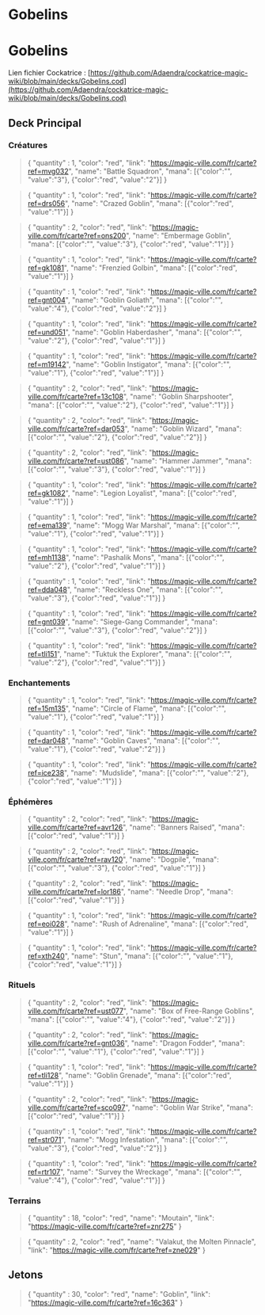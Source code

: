 # Gobelins
# Gobelins

Lien fichier Cockatrice : [https://github.com/Adaendra/cockatrice-magic-wiki/blob/main/decks/Gobelins.cod](https://github.com/Adaendra/cockatrice-magic-wiki/blob/main/decks/Gobelins.cod) 

## Deck Principal
### Créatures
> { "quantity" : 1, "color": "red", "link": "https://magic-ville.com/fr/carte?ref=mvg032", "name": "Battle Squadron", "mana": [{"color":"", "value":"3"}, {"color":"red", "value":"2"}] }

> { "quantity" : 1, "color": "red", "link": "https://magic-ville.com/fr/carte?ref=drs056", "name": "Crazed Goblin", "mana": [{"color":"red", "value":"1"}] }

> { "quantity" : 2, "color": "red", "link": "https://magic-ville.com/fr/carte?ref=ons200", "name": "Embermage Goblin", "mana": [{"color":"", "value":"3"}, {"color":"red", "value":"1"}] }

> { "quantity" : 1, "color": "red", "link": "https://magic-ville.com/fr/carte?ref=gk1081", "name": "Frenzied Golbin", "mana": [{"color":"red", "value":"1"}] }

> { "quantity" : 1, "color": "red", "link": "https://magic-ville.com/fr/carte?ref=gnt004", "name": "Goblin Goliath", "mana": [{"color":"", "value":"4"}, {"color":"red", "value":"2"}] }

> { "quantity" : 1, "color": "red", "link": "https://magic-ville.com/fr/carte?ref=und051", "name": "Goblin Haberdasher", "mana": [{"color":"", "value":"2"}, {"color":"red", "value":"1"}] }

> { "quantity" : 1, "color": "red", "link": "https://magic-ville.com/fr/carte?ref=m19142", "name": "Goblin Instigator", "mana": [{"color":"", "value":"1"}, {"color":"red", "value":"1"}] }

> { "quantity" : 2, "color": "red", "link": "https://magic-ville.com/fr/carte?ref=13c108", "name": "Goblin Sharpshooter", "mana": [{"color":"", "value":"2"}, {"color":"red", "value":"1"}] }

> { "quantity" : 2, "color": "red", "link": "https://magic-ville.com/fr/carte?ref=dar053", "name": "Goblin Wizard", "mana": [{"color":"", "value":"2"}, {"color":"red", "value":"2"}] }

> { "quantity" : 2, "color": "red", "link": "https://magic-ville.com/fr/carte?ref=ust086", "name": "Hammer Jammer", "mana": [{"color":"", "value":"3"}, {"color":"red", "value":"1"}] }

> { "quantity" : 1, "color": "red", "link": "https://magic-ville.com/fr/carte?ref=gk1082", "name": "Legion Loyalist", "mana": [{"color":"red", "value":"1"}] }

> { "quantity" : 1, "color": "red", "link": "https://magic-ville.com/fr/carte?ref=ema139", "name": "Mogg War Marshal", "mana": [{"color":"", "value":"1"}, {"color":"red", "value":"1"}] }

> { "quantity" : 1, "color": "red", "link": "https://magic-ville.com/fr/carte?ref=mh1138", "name": "Pashalik Mons", "mana": [{"color":"", "value":"2"}, {"color":"red", "value":"1"}] }

> { "quantity" : 1, "color": "red", "link": "https://magic-ville.com/fr/carte?ref=dda048", "name": "Reckless One", "mana": [{"color":"", "value":"3"}, {"color":"red", "value":"1"}] }

> { "quantity" : 1, "color": "red", "link": "https://magic-ville.com/fr/carte?ref=gnt039", "name": "Siege-Gang Commander", "mana": [{"color":"", "value":"3"}, {"color":"red", "value":"2"}] }

> { "quantity" : 1, "color": "red", "link": "https://magic-ville.com/fr/carte?ref=tli151", "name": "Tuktuk the Explorer", "mana": [{"color":"", "value":"2"}, {"color":"red", "value":"1"}] }

### Enchantements
> { "quantity" : 1, "color": "red", "link": "https://magic-ville.com/fr/carte?ref=15m135", "name": "Circle of Flame", "mana": [{"color":"", "value":"1"}, {"color":"red", "value":"1"}] }

> { "quantity" : 1, "color": "red", "link": "https://magic-ville.com/fr/carte?ref=dar048", "name": "Goblin Caves", "mana": [{"color":"", "value":"1"}, {"color":"red", "value":"2"}] }

> { "quantity" : 1, "color": "red", "link": "https://magic-ville.com/fr/carte?ref=ice238", "name": "Mudslide", "mana": [{"color":"", "value":"2"}, {"color":"red", "value":"1"}] }

### Éphémères
> { "quantity" : 2, "color": "red", "link": "https://magic-ville.com/fr/carte?ref=avr126", "name": "Banners Raised", "mana": [{"color":"red", "value":"1"}] }

> { "quantity" : 2, "color": "red", "link": "https://magic-ville.com/fr/carte?ref=rav120", "name": "Dogpile", "mana": [{"color":"", "value":"3"}, {"color":"red", "value":"1"}] }

> { "quantity" : 2, "color": "red", "link": "https://magic-ville.com/fr/carte?ref=lor186", "name": "Needle Drop", "mana": [{"color":"red", "value":"1"}] }

> { "quantity" : 1, "color": "red", "link": "https://magic-ville.com/fr/carte?ref=eoi028", "name": "Rush of Adrenaline", "mana": [{"color":"red", "value":"1"}] }

> { "quantity" : 1, "color": "red", "link": "https://magic-ville.com/fr/carte?ref=xth240", "name": "Stun", "mana": [{"color":"", "value":"1"}, {"color":"red", "value":"1"}] }

### Rituels
> { "quantity" : 2, "color": "red", "link": "https://magic-ville.com/fr/carte?ref=ust077", "name": "Box of Free-Range Goblins", "mana": [{"color":"", "value":"4"}, {"color":"red", "value":"2"}] }

> { "quantity" : 2, "color": "red", "link": "https://magic-ville.com/fr/carte?ref=gnt036", "name": "Dragon Fodder", "mana": [{"color":"", "value":"1"}, {"color":"red", "value":"1"}] }

> { "quantity" : 1, "color": "red", "link": "https://magic-ville.com/fr/carte?ref=tli128", "name": "Goblin Grenade", "mana": [{"color":"red", "value":"1"}] }

> { "quantity" : 2, "color": "red", "link": "https://magic-ville.com/fr/carte?ref=sco097", "name": "Goblin War Strike", "mana": [{"color":"red", "value":"1"}] }

> { "quantity" : 1, "color": "red", "link": "https://magic-ville.com/fr/carte?ref=str071", "name": "Mogg Infestation", "mana": [{"color":"", "value":"3"}, {"color":"red", "value":"2"}] }

> { "quantity" : 1, "color": "red", "link": "https://magic-ville.com/fr/carte?ref=rtr107", "name": "Survey the Wreckage", "mana": [{"color":"", "value":"4"}, {"color":"red", "value":"1"}] }


### Terrains
> { "quantity" : 18, "color": "red", "name": "Moutain", "link": "https://magic-ville.com/fr/carte?ref=znr275" }

> { "quantity" : 2, "color": "red", "name": "Valakut, the Molten Pinnacle", "link": "https://magic-ville.com/fr/carte?ref=zne029" }

## Jetons
> { "quantity" : 30, "color": "red", "name": "Goblin", "link": "https://magic-ville.com/fr/carte?ref=16c363" }
